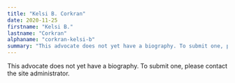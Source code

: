 ```yaml
---
title: "Kelsi B. Corkran"
date: 2020-11-25
firstname: "Kelsi B."
lastname: "Corkran"
alphaname: "corkran-kelsi-b"
summary: "This advocate does not yet have a biography. To submit one, please contact the site administrator."
---
```

This advocate does not yet have a biography. To submit one, please contact the site administrator.

